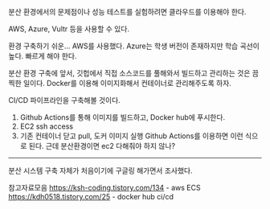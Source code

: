 
분산 환경에서의 문제점이나 성능 테스트를 실험하려면 클라우드를 이용해야 한다.

AWS, Azure, Vultr 등을 사용할 수 있다.

환경 구축하기 쉬운... AWS를 사용했다.
Azure는 학생 버전이 존재하지만 학습 곡선이 높다. 빠르게 해야 한다.

분산 환경 구축에 앞서, 깃헙에서 직접 소스코드를 풀해와서 빌드하고 관리하는 것은 끔찍한 일이다. Docker를 이용해 이미지화해서 컨테이너로 관리해주도록 하자.

CI/CD 파이프라인을 구축해볼 것이다.
1. Github Actions를 통해 이미지를 빌드하고, Docker hub에 푸시한다.
2. EC2 ssh access
3. 기존 컨테이너 닫고 pull, 도커 이미지 실행
Github Actions를 이용하면 이런 식으로 된다.
근데 분산환경이면 ec2 다해줘야 하지 않나?

---

분산 시스템 구축 자체가 처음이기에 구글링 해가면서 조사했다.


참고자료모음
https://ksh-coding.tistory.com/134 - aws ECS
https://kdh0518.tistory.com/25 - docker hub ci/cd
